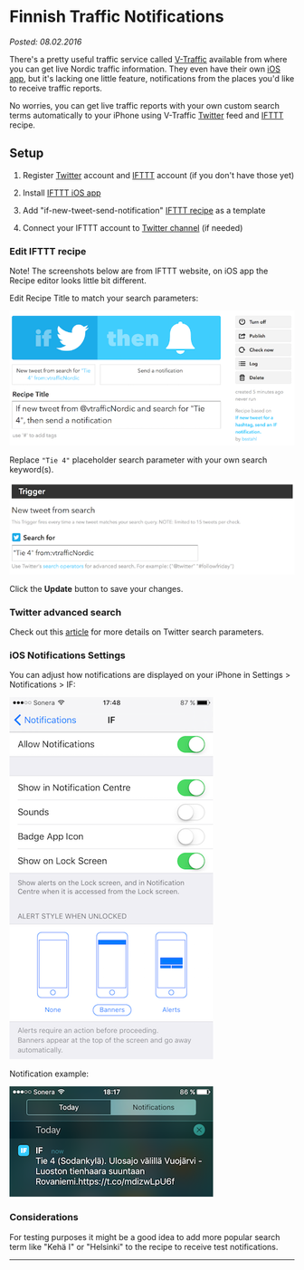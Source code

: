 Finnish Traffic Notifications
=============================

_Posted: 08.02.2016_

There's a pretty useful traffic service called [V-Traffic](http://www.v-traffic.com/?c=fi&uil=fi) available from where you can get live Nordic traffic information. They even have their own [iOS app](https://itunes.apple.com/fi/app/vtrafficnordic/id567949372?mt=8), but it's lacking one little feature, notifications from the places you'd like to receive traffic reports.

No worries, you can get live traffic reports with your own custom search terms automatically to your iPhone using V-Traffic [Twitter](https://twitter.com/vtrafficNordic) feed and [IFTTT](https://ifttt.com) recipe.

## Setup

1. Register [Twitter](https://twitter.com) account and [IFTTT](https://ifttt.com) account (if you don't have those yet)

2. Install [IFTTT iOS app](https://itunes.apple.com/us/app/if-by-ifttt/id660944635?mt=8)

3. Add "if-new-tweet-send-notification" [IFTTT recipe](https://ifttt.com/recipes/382316-nordic-traffic-notifications) as a template

4. Connect your IFTTT account to [Twitter channel](https://ifttt.com/twitter) (if needed)

### Edit IFTTT recipe

Note! The screenshots below are from IFTTT website, on iOS app the Recipe editor looks little bit different.

Edit Recipe Title to match your search parameters:

![IFTTT](../pics/traffic/ifttt1.png)

Replace `"Tie 4"` placeholder search parameter with your own search keyword(s).

![IFTTT](../pics/traffic/ifttt2.png)

Click the **Update** button to save your changes.

### Twitter advanced search

Check out this [article](https://support.twitter.com/articles/71577?lang=en) for more details on Twitter search parameters.

### iOS Notifications Settings

You can adjust how notifications are displayed on your iPhone in Settings > Notifications > IF:

![iOS Notifications Settings](../pics/traffic/ios-notification-settings.png)

Notification example:

![iOS Notification](../pics/traffic/ios-notification.png)

### Considerations

For testing purposes it might be a good idea to add more popular search term like "Kehä I" or "Helsinki" to the recipe to receive test notifications.

---
